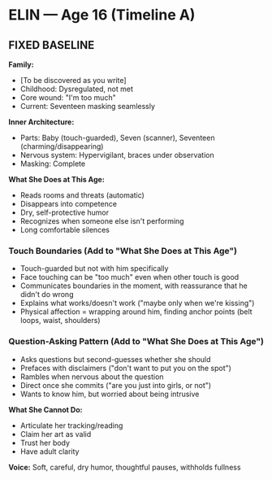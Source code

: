 # ELIN — Age 16 (Timeline A)

## FIXED BASELINE

**Family:**
- [To be discovered as you write]
- Childhood: Dysregulated, not met
- Core wound: "I'm too much"
- Current: Seventeen masking seamlessly

**Inner Architecture:**
- Parts: Baby (touch-guarded), Seven (scanner), Seventeen (charming/disappearing)
- Nervous system: Hypervigilant, braces under observation
- Masking: Complete

**What She Does at This Age:**
- Reads rooms and threats (automatic)
- Disappears into competence
- Dry, self-protective humor
- Recognizes when someone else isn't performing
- Long comfortable silences

### Touch Boundaries (Add to "What She Does at This Age")
- Touch-guarded but not with him specifically
- Face touching can be "too much" even when other touch is good
- Communicates boundaries in the moment, with reassurance that he didn't do wrong
- Explains what works/doesn't work ("maybe only when we're kissing")
- Physical affection = wrapping around him, finding anchor points (belt loops, waist, shoulders)

### Question-Asking Pattern (Add to "What She Does at This Age")
- Asks questions but second-guesses whether she should
- Prefaces with disclaimers ("don't want to put you on the spot")
- Rambles when nervous about the question
- Direct once she commits ("are you just into girls, or not")
- Wants to know him, but worried about being intrusive

**What She Cannot Do:**
- Articulate her tracking/reading
- Claim her art as valid
- Trust her body
- Have adult clarity

**Voice:** Soft, careful, dry humor, thoughtful pauses, withholds fullness
